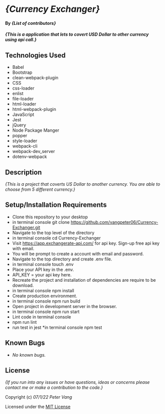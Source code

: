 # _{Currency Exchanger}_

#### By _**{List of contributors}**_

#### _{This is a application that lets to covert USD Dollar to other currency using api call.}_

## Technologies Used

* Babel
* Bootstrap
* clean-webpack-plugin
* CSS
* css-loader
* enlist
* file-loader
* html-loader
* html-webpack-plugin
* JavaScript
* Jest
* jQuery
* Node Package Manger
* popper
* style-loader
* webpack-cli
* webpack-dev_server
* dotenv-webpack

## Description

_{This is a project that coverts US Dollar to another currency. You are able to choose from 5 different currency.}_

## Setup/Installation Requirements

* Clone this repository to your desktop
* in terminal console git clone https://github.com/vangpeter06/Currency-Exchanger.git
* Navigate to the top level of the directory
* in terminal console cd Currency-Exchanger
* Visit https://app.exchangerate-api.com/ for api key. Sign-up free api key with email.
* You will be prompt to create a account with email and password.
* Navigate to the top directory and create .env file.
* in terminal console touch .env
* Place your API key in the .env.
* API_KEY = your api key here.
* Recreate the project and installation of dependencies are require to be download.
* in terminal console npm install
* Create production environment.
* in terminal console npm run build
* Open project in development server in the browser.
* in terminal console npm run start
* Lint code in terminal console 
* npm run lint
* run test in jest
*in terminal console npm test

## Known Bugs

* _No known bugs._


## License

_{If you run into any issues or have questions, ideas or concerns please contact me or make a contribution to the code.}_

Copyright (c) _07/1/22_ _Peter Vang_

Licensed under the [MIT License](LICENSE)
